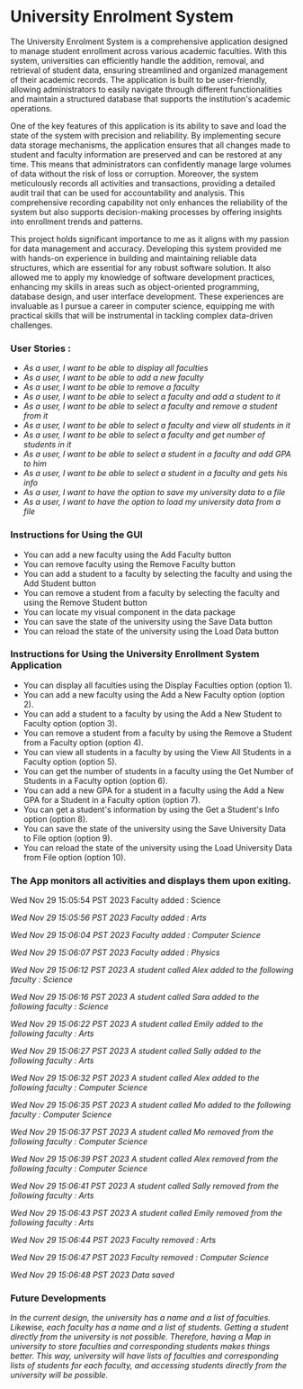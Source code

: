 # University Enrolment System

The University Enrolment System is a comprehensive application designed to manage student enrollment across various academic faculties. With this system, universities can efficiently handle the addition, removal, and retrieval of student data, ensuring streamlined and organized management of their academic records. The application is built to be user-friendly, allowing administrators to easily navigate through different functionalities and maintain a structured database that supports the institution's academic operations.

One of the key features of this application is its ability to save and load the state of the system with precision and reliability. By implementing secure data storage mechanisms, the application ensures that all changes made to student and faculty information are preserved and can be restored at any time. This means that administrators can confidently manage large volumes of data without the risk of loss or corruption. Moreover, the system meticulously records all activities and transactions, providing a detailed audit trail that can be used for accountability and analysis. This comprehensive recording capability not only enhances the reliability of the system but also supports decision-making processes by offering insights into enrollment trends and patterns.

This project holds significant importance to me as it aligns with my passion for data management and accuracy. Developing this system provided me with hands-on experience in building and maintaining reliable data structures, which are essential for any robust software solution. It also allowed me to apply my knowledge of software development practices, enhancing my skills in areas such as object-oriented programming, database design, and user interface development. These experiences are invaluable as I pursue a career in computer science, equipping me with practical skills that will be instrumental in tackling complex data-driven challenges.
### User Stories :
- *As a user, I want to be able to display all faculties*
- *As a user, I want to be able to add a new faculty*
- *As a user, I want to be able to remove a faculty*
- *As a user, I want to be able to select a faculty and add a student to it*
- *As a user, I want to be able to select a faculty and remove a student from it*
- *As a user, I want to be able to select a faculty and view all students in it*
- *As a user, I want to be able to select a faculty and get number of students in it*
- *As a user, I want to be able to select a student in a faculty and add GPA to him*
- *As a user, I want to be able to select a student in a faculty and gets his info*
- *As a user, I want to have the option to save my university data to a file*
- *As a user, I want to have the option to load my university data from a file*

### Instructions for Using the GUI

- You can add a new faculty using the Add Faculty button
- You can remove faculty using the Remove Faculty button
- You can add a student to a faculty by selecting the faculty and using the Add Student button
- You can remove a student from a faculty by selecting the faculty and using the Remove Student button
- You can locate my visual component in the data package
- You can save the state of the university using the Save Data button
- You can reload the state of the university using the Load Data button

### Instructions for Using the University Enrollment System Application
- You can display all faculties using the Display Faculties option (option 1).
- You can add a new faculty using the Add a New Faculty option (option 2).
- You can add a student to a faculty by using the Add a New Student to Faculty option (option 3).
- You can remove a student from a faculty by using the Remove a Student from a Faculty option (option 4).
- You can view all students in a faculty by using the View All Students in a Faculty option (option 5).
- You can get the number of students in a faculty using the Get Number of Students in a Faculty option (option 6).
- You can add a new GPA for a student in a faculty using the Add a New GPA for a Student in a Faculty option (option 7).
- You can get a student's information by using the Get a Student's Info option (option 8).
- You can save the state of the university using the Save University Data to File option (option 9).
- You can reload the state of the university using the Load University Data from File option (option 10).

### The App monitors all activities and displays them upon exiting.

Wed Nov 29 15:05:54 PST 2023
Faculty added : Science

*Wed Nov 29 15:05:56 PST 2023*
*Faculty added : Arts*

*Wed Nov 29 15:06:04 PST 2023*
*Faculty added : Computer Science*

*Wed Nov 29 15:06:07 PST 2023*
*Faculty added : Physics*

*Wed Nov 29 15:06:12 PST 2023*
*A student called Alex added to the following faculty : Science*

*Wed Nov 29 15:06:16 PST 2023*
*A student called Sara added to the following faculty : Science*

*Wed Nov 29 15:06:22 PST 2023*
*A student called Emily added to the following faculty : Arts*

*Wed Nov 29 15:06:27 PST 2023*
*A student called Sally added to the following faculty : Arts*

*Wed Nov 29 15:06:32 PST 2023*
*A student called Alex added to the following faculty : Computer Science*

*Wed Nov 29 15:06:35 PST 2023*
*A student called Mo added to the following faculty : Computer Science*

*Wed Nov 29 15:06:37 PST 2023*
*A student called Mo removed from the following faculty : Computer Science*

*Wed Nov 29 15:06:39 PST 2023*
*A student called Alex removed from the following faculty : Computer Science*

*Wed Nov 29 15:06:41 PST 2023*
*A student called Sally removed from the following faculty : Arts*

*Wed Nov 29 15:06:43 PST 2023*
*A student called Emily removed from the following faculty : Arts*

*Wed Nov 29 15:06:44 PST 2023*
*Faculty removed : Arts*

*Wed Nov 29 15:06:47 PST 2023*
*Faculty removed : Computer Science*

*Wed Nov 29 15:06:48 PST 2023*
*Data saved*



### Future Developments
*In the current design, the university has a name and a list of faculties. Likewise, each faculty has a name and a list of students. Getting a student directly from the university is not possible. Therefore, having a Map in university to store faculties and corresponding students makes things better. This way, university will have lists of faculties and corresponding lists of students for each faculty, and accessing students directly from the university will be possible.*


